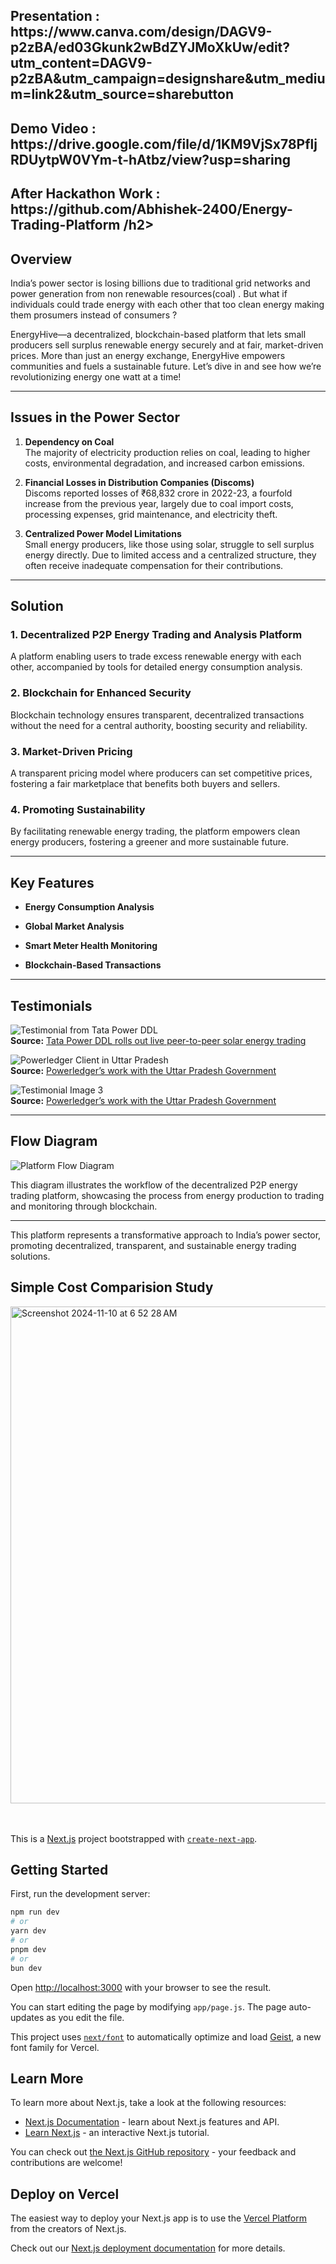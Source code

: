 <h2> Presentation : https://www.canva.com/design/DAGV9-p2zBA/ed03Gkunk2wBdZYJMoXkUw/edit?utm_content=DAGV9-p2zBA&utm_campaign=designshare&utm_medium=link2&utm_source=sharebutton</h2>
<h2> Demo Video : https://drive.google.com/file/d/1KM9VjSx78PfljRDUytpW0VYm-t-hAtbz/view?usp=sharing</h2>
<h2> After Hackathon Work : https://github.com/Abhishek-2400/Energy-Trading-Platform /h2>

## Overview
India’s power sector is losing billions due to traditional  grid networks and power generation from non renewable resources(coal) . But what if individuals could trade energy with each other that too clean energy making them prosumers instead of consumers ?

EnergyHive—a decentralized, blockchain-based platform that lets small producers sell surplus renewable energy securely and at fair, market-driven prices. More than just an energy exchange, EnergyHive empowers communities and fuels a sustainable future. Let’s dive in and see how we’re revolutionizing energy one watt at a time!

---

## Issues in the Power Sector

1. **Dependency on Coal**  
   The majority of electricity production relies on coal, leading to higher costs, environmental degradation, and increased carbon emissions.

2. **Financial Losses in Distribution Companies (Discoms)**  
   Discoms reported losses of ₹68,832 crore in 2022-23, a fourfold increase from the previous year, largely due to coal import costs, processing expenses, grid maintenance, and electricity theft.

3. **Centralized Power Model Limitations**  
   Small energy producers, like those using solar, struggle to sell surplus energy directly. Due to limited access and a centralized structure, they often receive inadequate compensation for their contributions.

---

## Solution

### 1. **Decentralized P2P Energy Trading and Analysis Platform**  
   A platform enabling users to trade excess renewable energy with each other, accompanied by tools for detailed energy consumption analysis.

### 2. **Blockchain for Enhanced Security**  
   Blockchain technology ensures transparent, decentralized transactions without the need for a central authority, boosting security and reliability.

### 3. **Market-Driven Pricing**  
   A transparent pricing model where producers can set competitive prices, fostering a fair marketplace that benefits both buyers and sellers.

### 4. **Promoting Sustainability**  
   By facilitating renewable energy trading, the platform empowers clean energy producers, fostering a greener and more sustainable future.

---

## Key Features

- **Energy Consumption Analysis**  
 

- **Global Market Analysis**  
  

- **Smart Meter Health Monitoring**  
  

- **Blockchain-Based Transactions**  
  
---

## Testimonials

![Testimonial from Tata Power DDL](https://github.com/user-attachments/assets/0a049c8e-5072-4666-82ce-ccae099f1e3e)  
**Source:** [Tata Power DDL rolls out live peer-to-peer solar energy trading](https://www.tataworld.com/news/openinside/tata-power-ddl-rolls-out-live-peer-to-peer-solar-energy-trading)

![Powerledger Client in Uttar Pradesh](https://github.com/user-attachments/assets/f6e6c668-d046-48fe-91b9-7d2d1969f9ef)  
**Source:** [Powerledger’s work with the Uttar Pradesh Government](https://powerledger.io/clients/uttar-pradesh-government-india/)

![Testimonial Image 3](https://github.com/user-attachments/assets/8b749841-1b0e-47df-a61e-8f10eed10df6)  
**Source:** [Powerledger’s work with the Uttar Pradesh Government](https://powerledger.io/clients/uttar-pradesh-government-india/#tnt7)

---

## Flow Diagram

![Platform Flow Diagram](https://github.com/user-attachments/assets/8c0e63e8-5b0b-4f19-b40c-9fb93f2bfda6)

This diagram illustrates the workflow of the decentralized P2P energy trading platform, showcasing the process from energy production to trading and monitoring through blockchain.

---

This platform represents a transformative approach to India’s power sector, promoting decentralized, transparent, and sustainable energy trading solutions. 

## Simple Cost Comparision Study



<img width="795" alt="Screenshot 2024-11-10 at 6 52 28 AM" src="https://github.com/user-attachments/assets/38093efc-d349-48fd-ab5c-2285986e6b57">
<br><br><br>








This is a [Next.js](https://nextjs.org) project bootstrapped with [`create-next-app`](https://nextjs.org/docs/app/api-reference/cli/create-next-app).

## Getting Started

First, run the development server:

```bash
npm run dev
# or
yarn dev
# or
pnpm dev
# or
bun dev
```

Open [http://localhost:3000](http://localhost:3000) with your browser to see the result.

You can start editing the page by modifying `app/page.js`. The page auto-updates as you edit the file.

This project uses [`next/font`](https://nextjs.org/docs/app/building-your-application/optimizing/fonts) to automatically optimize and load [Geist](https://vercel.com/font), a new font family for Vercel.

## Learn More

To learn more about Next.js, take a look at the following resources:

- [Next.js Documentation](https://nextjs.org/docs) - learn about Next.js features and API.
- [Learn Next.js](https://nextjs.org/learn) - an interactive Next.js tutorial.

You can check out [the Next.js GitHub repository](https://github.com/vercel/next.js) - your feedback and contributions are welcome!

## Deploy on Vercel

The easiest way to deploy your Next.js app is to use the [Vercel Platform](https://vercel.com/new?utm_medium=default-template&filter=next.js&utm_source=create-next-app&utm_campaign=create-next-app-readme) from the creators of Next.js.

Check out our [Next.js deployment documentation](https://nextjs.org/docs/app/building-your-application/deploying) for more details.

